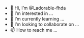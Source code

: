 - 👋 Hi, I’m @Ladorable-fhda
- 👀 I’m interested in ...
- 🌱 I’m currently learning ...
- 💞️ I’m looking to collaborate on ...
- 📫 How to reach me ...

<!---
Ladorable-fhda/Ladorable-fhda is a ✨ special ✨ repository because its `README.md` (this file) appears on your GitHub profile.
You can click the Preview link to take a look at your changes.
--->
